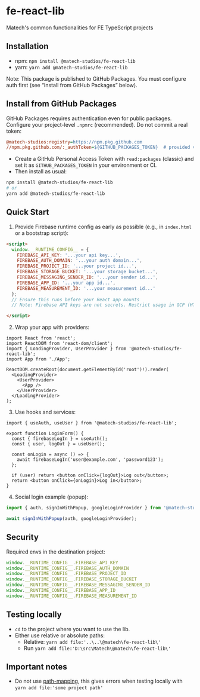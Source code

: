 # fe-react-lib

Matech's common functionalities for FE TypeScript projects

## Installation

- npm: `npm install @matech-studios/fe-react-lib`
- yarn: `yarn add @matech-studios/fe-react-lib`

Note: This package is published to GitHub Packages. You must configure auth first (see “Install from GitHub Packages” below).


## Install from GitHub Packages

GitHub Packages requires authentication even for public packages. Configure your project-level `.npmrc` (recommended). Do not commit a real token:

```ini
@matech-studios:registry=https://npm.pkg.github.com
//npm.pkg.github.com/:_authToken=${GITHUB_PACKAGES_TOKEN}  # provided via CI/your shell
```
 
- Create a GitHub Personal Access Token with `read:packages` (classic) and set it as `GITHUB_PACKAGES_TOKEN` in your environment or CI.
- Then install as usual:

```bash
npm install @matech-studios/fe-react-lib
# or
yarn add @matech-studios/fe-react-lib
```

## Quick Start

1) Provide Firebase runtime config as early as possible (e.g., in `index.html` or a bootstrap script):

```html
<script>
  window.__RUNTIME_CONFIG__ = {
    FIREBASE_API_KEY: '...your api key...',
    FIREBASE_AUTH_DOMAIN: '...your auth domain...',
    FIREBASE_PROJECT_ID: '...your project id...',
    FIREBASE_STORAGE_BUCKET: '...your storage bucket...',
    FIREBASE_MESSAGING_SENDER_ID: '...your sender id...',
    FIREBASE_APP_ID: '...your app id...',
    FIREBASE_MEASUREMENT_ID: '...your measurement id...'
  };
  // Ensure this runs before your React app mounts
  // Note: Firebase API keys are not secrets. Restrict usage in GCP (HTTP referrers, package names, etc.).

</script>
```

2) Wrap your app with providers:

```tsx
import React from 'react';
import ReactDOM from 'react-dom/client';
import { LoadingProvider, UserProvider } from '@matech-studios/fe-react-lib';
import App from './App';

ReactDOM.createRoot(document.getElementById('root')!).render(
  <LoadingProvider>
    <UserProvider>
      <App />
    </UserProvider>
  </LoadingProvider>
);
```

3) Use hooks and services:

```tsx
import { useAuth, useUser } from '@matech-studios/fe-react-lib';

export function LoginForm() {
  const { firebaseLogIn } = useAuth();
  const { user, logOut } = useUser();

  const onLogin = async () => {
    await firebaseLogIn('user@example.com', 'password123');
  };

  if (user) return <button onClick={logOut}>Log out</button>;
  return <button onClick={onLogin}>Log in</button>;
}
```

4) Social login example (popup):

```ts
import { auth, signInWithPopup, googleLoginProvider } from '@matech-studios/fe-react-lib';

await signInWithPopup(auth, googleLoginProvider);
```

## Security

Required envs in the destination project:

```typescript
window.__RUNTIME_CONFIG__.FIREBASE_API_KEY
window.__RUNTIME_CONFIG__.FIREBASE_AUTH_DOMAIN
window.__RUNTIME_CONFIG__.FIREBASE_PROJECT_ID
window.__RUNTIME_CONFIG__.FIREBASE_STORAGE_BUCKET
window.__RUNTIME_CONFIG__.FIREBASE_MESSAGING_SENDER_ID
window.__RUNTIME_CONFIG__.FIREBASE_APP_ID
window.__RUNTIME_CONFIG__.FIREBASE_MEASUREMENT_ID
```

## Testing locally

* `cd` to the project where you want to use the lib.
* Either use relative or absolute paths:
    * Relative: `yarn add file:'..\..\@matech\fe-react-lib\'`
    * Run `yarn add file:'D:\src\Matech\@matech\fe-react-lib\'`

## Important notes

* Do not use [path-mapping](https://medium.com/@insomniocode/typescript-path-mapping-22459288d3db), this gives errors when testing locally with `yarn add file:'some project path'`
